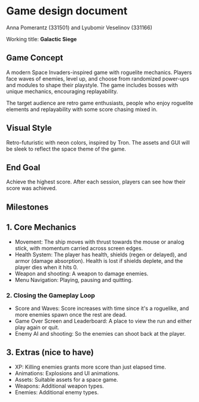 # Game design document
Anna Pomerantz (331501) and Lyubomir Veselinov (331166)

Working title: **Galactic Siege**
## Game Concept
A modern Space Invaders-inspired game with roguelite mechanics. Players face waves of enemies, level up, and choose from randomized power-ups and modules to shape their playstyle. The game includes bosses with unique mechanics, encouraging replayability.

The target audience are retro game enthusiasts, people who enjoy roguelite elements and replayability with some score chasing mixed in.

## Visual Style
Retro-futuristic with neon colors, inspired by Tron. The assets and GUI will be sleek to reflect the space theme of the game.

## End Goal
Achieve the highest score. After each session, players can see how their score was achieved.

## Milestones
## 1. Core Mechanics
- Movement: The ship moves with thrust towards the mouse or analog stick, with momentum carried across screen edges.
- Health System: The player has health, shields (regen or delayed), and armor (damage absorption). Health is lost if shields deplete, and the player dies when it hits 0.
- Weapon and shooting: A weapon to damage enemies.
- Menu Navigation: Playing, pausing and quitting.

### 2. Closing the Gameplay Loop
- Score and Waves: Score increases with time since it's a roguelike, and more enemies spawn once the rest are dead.
- Game Over Screen and Leaderboard: A place to view the run and either play again or quit.
- Enemy AI and shooting: So the enemies can shoot back at the player.

## 3. Extras (nice to have)
- XP: Killing enemies grants more score than just elapsed time.
- Animations: Explosions and UI animations.
- Assets: Suitable assets for a space game.
- Weapons: Additional weapon types.
- Enemies: Additional enemy types.










